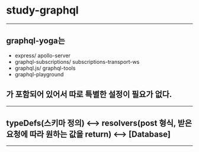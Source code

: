 # study-graphql

---

## graphql-yoga는

- express/ apollo-server
- graphql-subscriptions/ subscriptions-transport-ws
- graphql.js/ graphql-tools
- graphql-playground

## 가 포함되어 있어서 따로 특별한 설정이 필요가 없다.

---

## typeDefs(스키마 정의) <--> resolvers(post 형식, 받은 요청에 따라 원하는 값을 return) <--> [Database]

---
